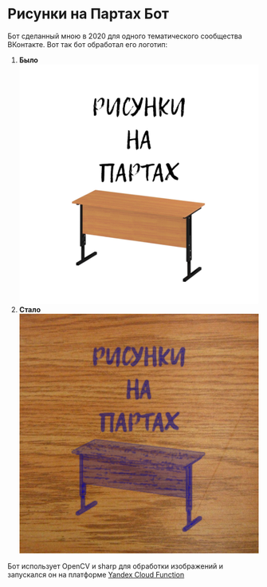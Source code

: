 # Рисунки на Партах Бот

Бот сделанный мною в 2020 для одного тематического сообщества ВКонтакте. Вот так бот обработал его логотип:

1. **Было**
  ![](./misc/example.jpg)
2. **Стало**
  ![](./result.png)


Бот использует OpenCV и sharp для обработки изображений и запускался он на платформе [Yandex Cloud Function](https://cloud.yandex.ru/services/functions)